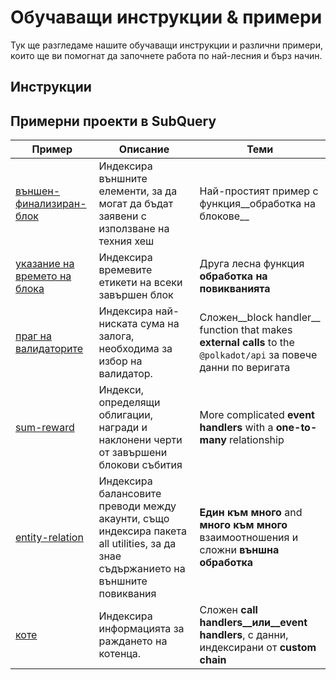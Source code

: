 # Обучаващи инструкции & примери

Тук ще разгледаме нашите обучаващи инструкции и различни примери, които ще ви помогнат да започнете работа по най-лесния и бърз начин.

## Инструкции



## Примерни проекти в SubQuery

| Пример                                                                                      | Описание                                                                                                                         | Теми                                                                                                              |
| ------------------------------------------------------------------------------------------- | -------------------------------------------------------------------------------------------------------------------------------- | ----------------------------------------------------------------------------------------------------------------- |
| [външен-финализиран-блок](https://github.com/subquery/tutorials-extrinsic-finalised-blocks) | Индексира външните елементи, за да могат да бъдат заявени с използване на техния хеш                                             | Най-простият пример с функция__обработка на блокове__                                                             |
| [указание на времето на блока](https://github.com/subquery/tutorials-block-timestamp)       | Индексира времевите етикети на всеки завършен блок                                                                               | Друга лесна функция __обработка на повикванията__                                                                 |
| [праг на валидаторите](https://github.com/subquery/tutorials-validator-threshold)           | Индексира най-ниската сума на залога, необходима за избор на валидатор.                                                          | Сложен__block handler__ function that makes __external calls__ to the `@polkadot/api` за повече данни по веригата |
| [sum-reward](https://github.com/subquery/tutorials-sum-reward)                              | Индекси, определящи облигации, награди и наклонени черти от завършени блокови събития                                            | More complicated __event handlers__ with a __one-to-many__ relationship                                           |
| [entity-relation](https://github.com/subquery/tutorials-entity-relations)                   | Индексира балансовите преводи между акаунти, също индексира пакета all utilities, за да знае съдържанието на външните повиквания | __Един към много__ and __много към много__ взаимоотношения и сложни __външна обработка__                          |
| [коте](https://github.com/subquery/tutorials-kitty-chain)                                   | Индексира информацията за раждането на котенца.                                                                                  | Сложен __call handlers__или__event handlers__, с данни, индексирани от __custom chain__                           |
